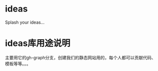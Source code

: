 ideas
=====

Splash your ideas...

ideas库用途说明
===============
主要用它的gh-graph分支，创建我们的静态网站用的，每个人都可以贡献代码、模板等等。。。
